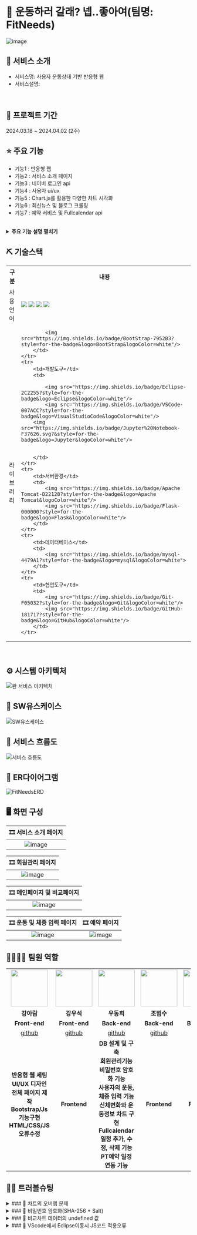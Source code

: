 # 📎 운동하러 갈래? 넵..좋아여(팀명: FitNeeds)
![image](https://github.com/Eehnodu/Portfolio/assets/155121578/f5fee82a-0ffb-4ecf-9b77-43427ebbc4f1)

## 👀 서비스 소개
* 서비스명: 사용자 운동상태 기반 반응형 웹
* 서비스설명: 
<br>


## 📅 프로젝트 기간
2024.03.18 ~ 2024.04.02 (2주)
<br>

## ⭐ 주요 기능
* 기능1 : 반응형 웹
* 기능2 : 서비스 소개 페이지
* 기능3 : 네이버 로그인 api
* 기능4 : 사용자 ui/ux
* 기능5 : Chart.js를 활용한 다양한 차트 시각화
* 기능6 : 최신뉴스 및 블로그 크롤링
* 기능7 : 예약 서비스 및 Fullcalendar api
<br>

<details>
<summary><b>주요 기능 설명 펼치기</b></summary>
<div markdown="1">

* 기능1 : 반응형 웹
* 기능2 : 서비스 소개 페이지
* 기능3 : 네이버 로그인 api
* 기능4 : 사용자 ui/ux
* 기능5 : Chart.js를 활용한 다양한 차트 시각화
* 기능6 : 최신뉴스 및 블로그 크롤링
* 기능7 : 예약 서비스 및 Fullcalendar api

</div>
</details>

## ⛏ 기술스택
<table>
    <tr>
        <th>구분</th>
        <th>내용</th>
    </tr>
    <tr>
        <td>사용언어</td>
        <td>
            <img src="https://img.shields.io/badge/Java-007396?style=for-the-badge&logo=java&logoColor=white"/>
            <img src="https://img.shields.io/badge/HTML5-E34F26?style=for-the-badge&logo=HTML5&logoColor=white"/>
            <img src="https://img.shields.io/badge/CSS3-1572B6?style=for-the-badge&logo=CSS3&logoColor=white"/>
            <img src="https://img.shields.io/badge/JavaScript-F7DF1E?style=for-the-badge&logo=JavaScript&logoColor=white"/>
        </td>
    </tr>
    <tr>
        <td>라이브러리</td>
        <td>

            <img src="https://img.shields.io/badge/BootStrap-7952B3?style=for-the-badge&logo=BootStrap&logoColor=white"/>
        </td>
    </tr>
    <tr>
        <td>개발도구</td>
        <td>

            <img src="https://img.shields.io/badge/Eclipse-2C2255?style=for-the-badge&logo=Eclipse&logoColor=white"/>
            <img src="https://img.shields.io/badge/VSCode-007ACC?style=for-the-badge&logo=VisualStudioCode&logoColor=white"/>
	    <img src="https://img.shields.io/badge/Jupyter%20Notebook-F37626.svg?&style=for-the-badge&logo=Jupyter&logoColor=white"/>

		
        </td>
    </tr>
    <tr>
        <td>서버환경</td>
        <td>
            <img src="https://img.shields.io/badge/Apache Tomcat-D22128?style=for-the-badge&logo=Apache Tomcat&logoColor=white"/>
            <img src="https://img.shields.io/badge/Flask-000000?style=for-the-badge&logo=Flask&logoColor=white"/> 
        </td>
    </tr>
    <tr>
        <td>데이터베이스</td>
        <td>
            <img src="https://img.shields.io/badge/mysql-4479A1?style=for-the-badge&logo=mysql&logoColor=white">
        </td>
    </tr>
    <tr>
        <td>협업도구</td>
        <td>
            <img src="https://img.shields.io/badge/Git-F05032?style=for-the-badge&logo=Git&logoColor=white"/>
            <img src="https://img.shields.io/badge/GitHub-181717?style=for-the-badge&logo=GitHub&logoColor=white"/>
        </td>
    </tr>
</table>


<br>

## ⚙ 시스템 아키텍처
![완 서비스 아키텍처](https://github.com/2024-SMHRD-KDT-BigData-23/FitNeeds/assets/155136709/afec072d-c98c-4b95-9e35-03fc3590a1b9)
<br>

## 📌 SW유스케이스
![SW유스케이스](https://github.com/Eehnodu/Portfolio/assets/155121578/4b2b8080-f20b-4640-a29e-289b082fd6c8)
<br>

## 📌 서비스 흐름도
![서비스 흐름도](https://github.com/2024-SMHRD-KDT-BigData-23/FitNeeds/assets/155061141/65e87772-bcaa-4644-aab5-a7c8e661cf55)
<br>

## 📌 ER다이어그램
![FitNeedsERD](https://github.com/Eehnodu/Portfolio/assets/155121578/a013ec85-8ba4-4a8c-bf8d-565984ee2319)
<br>

## 🖥 화면 구성







|🎞 서비스 소개 페이지 |
|:---:|
| ![image](https://github.com/Eehnodu/Portfolio/assets/155121578/e1f6280f-5398-4ab4-8f67-68d50268344d)|


|🎞 회원관리 페이지 |
|:---:|
|![image](https://github.com/Eehnodu/Portfolio/assets/155121578/df0c6a8b-13ed-4575-85e6-464859130e81)|


|🎞 메인페이지 및 비교페이지|
|:---:|
|![image](https://github.com/Eehnodu/Portfolio/assets/155121578/3f67348a-3090-448a-8f16-307e1c7ac7a6)|

|🎞 운동 및 체중 입력 페이지|🎞 예약 페이지|
|:---:|:---:|
|![image](https://github.com/Eehnodu/Portfolio/assets/155121578/906efd8b-648d-464c-97e2-9d42f6b2ab82)|![image](https://github.com/Eehnodu/Portfolio/assets/155121578/0ed2e567-9a0f-45d9-b166-54c6d5528e11)|




## 👨‍👩‍👦‍👦 팀원 역할
<table>
  <tr>
    <td align="center"><img src="https://i.namu.wiki/i/GirsrnQUH-q5qbVv871h4zLg_H1X25k25qY-Vr5DcO6xV8MWdcENwySAA0M62Xyurjt3ezZUbPm7GoVYJRRXWGIAXpWJ0_zsEH0mxNsLH2S_GX54w9exBaOg6io06JjbYZRHQiPSyUwPoLzRFA5aeQ.webp" width="100" height="100"/></td>
    <td align="center"><img src="https://mb.ntdtv.kr/assets/uploads/2019/01/Screen-Shot-2019-01-08-at-4.31.55-PM-e1546932545978.png" width="100" height="100"/></td>
    <td align="center"><img src="https://mblogthumb-phinf.pstatic.net/20160127_177/krazymouse_1453865104404DjQIi_PNG/%C4%AB%C4%AB%BF%C0%C7%C1%B7%BB%C1%EE_%B6%F3%C0%CC%BE%F0.png?type=w2" width="100" height="100"/></td>
    <td align="center"><img src="https://i.pinimg.com/236x/ed/bb/53/edbb53d4f6dd710431c1140551404af9.jpg" width="100" height="100"/></td>
    <td align="center"><img src="https://pbs.twimg.com/media/B-n6uPYUUAAZSUx.png" width="100" height="100"/></td>
  </tr>
  <tr>
    <td align="center"><strong>강아람</strong></td>
    <td align="center"><strong>강우석</strong></td>
    <td align="center"><strong>우동희</strong></td>
    <td align="center"><strong>조범수</strong></td>
    <td align="center"><strong>이지훈</strong></td>
  </tr>
  <tr>
    <td align="center"><b>Front-end</b></td>
    <td align="center"><b>Front-end</b></td>
    <td align="center"><b>Back-end</b></td>
    <td align="center"><b>Back-end</b></td>
    <td align="center"><b>Back-end</b></td>
  </tr>
  <tr>
    <td align="center"><a href="https://github.com/zzoorong/ARAM" target='_blank'>github</a></td>
    <td align="center"><a href="https://github.com/자신의username작성해주세요" target='_blank'>github</a></td>
    <td align="center"><a href="https://github.com/Eehnodu" target='_blank'>github</a></td>
    <td align="center"><a href="https://github.com/자신의username작성해주세요" target='_blank'>github</a></td>
    <td align="center"><a href="https://github.com/자신의username작성해주세요" target='_blank'>github</a></td>
  </tr>
  <tr>
    <td align="center"><b>반응형 웹 세팅<br> UI/UX 디자인 <br> 전체 페이지 제작 <br> Bootstrap/Js 기능구현 <br> HTML/CSS/JS 오류수정 </td>
    <td align="center"><b>Frontend</b></td>
    <td align="center"><b>DB 설계 및 구축<br>회원관리기능<br>비밀번호 암호화 기능<br>사용자의 운동, 체중 입력 기능<br>신체변화와 운동정보 차트 구현<br>Fullcalendar<br>일정 추가, 수정, 삭제 기능<br>PT예약 일정 연동 기능</b></td>
    <td align="center"><b>Frontend</b></td>
    <td align="center"><b>Frontend</b></td>
  </tr>
</table>

## 🤾‍♂️ 트러블슈팅


<details>
<summary>
### 🔨 차트의 오버랩 문제<br>
</summary>
- 문제<br>

  메인 페이지 접속시 오늘 날짜를 기준으로 7일전까지의 데이터를 가져와 시각화함.
  원하는 날짜로 바꾸어 차트의 값을 업데이트 할 경우 기존의 차트가 사라지지 않고 새로운 차트가 덧씌워지는 문제가 발생.

- 원인<br>

  new 연산자를 이용해 새로운 메모리로 할당됨에따라 canvas를 초기화하는게 아닌
  새로운 chart가 기존 차트에 덧씌우듯 표시되는 문제라 사료됨.
 
- 해결방안<br>

  update 메소드와 destroy 메소드 사용.
  update 메소드를 사용하였으나 console.log로 확인하였을때 값의 변경이 일어났지만 기존 차트는 유지됨.
  destory 메소드를 사용하여 기존의 차트 객체를 삭제하고 다시 설정해주는 방법으로 해결.
 
- 코드<br>
```
$("#date_check").on("click", function() {
		let start_date = $("#dateFrom").val();
		let end_date = $("#dateTo").val();
		
		// 기존 차트 데이터 삭제
		if(doughnutChart != undefined){
			doughnutChart.destroy();
		}
		if(lineChart != undefined){
			lineChart.destroy();
		}
		fetchStartExChart(start_date, end_date);
		fetchStartChChart(start_date, end_date);
	});
```
</details>

<details>
<summary>
### 🔨 비밀번호 암호화(SHA-256 + Salt)<br>
</summary>
- 문제<br>

  SHA-256은 단방향 알고리즘의 한 종류로, 해시 값을 이용한 암호화 방식.
  SHA-256을 사용하였을때 같은 비밀번호일 경우 같은 해시 값을 반환함을 확인.

- 원인<br>

  SHA-256은 입력 값에 해당하는 해시 값이 정해져 있음.
  레인보우 테이블을 이용해 해시 값을 통해 원본 문자열의 유추가 가능해짐.
  레인보우 테이블이란? => 해시 함수의 모든 입력값에 대한 결과값을 표로 정리한 것.
 
- 해결방안<br>

  무작위 숫자를 바이트 배열로 변환하여 이를 10진수 문자열로 변환한 Salt값을 추가로 생성.
  로그인 및 개인정보 수정 시 비밀번호의 확인을 위해 해당 Salt값을 알아야하기 때문에
  Member_id에 해당하는 Salt값을 저장하는 tb_salt 테이블을 생성 및 저장.
 
- 코드<br>
```
public class Encrypt {
	/**
	 * 무작위 문자열 Salt 생성
	 * 
	 * @return 생성된 Salt 문자열
	 */
	public static String getSalt() {
		// 1. SecureRandom 객체 생성
		SecureRandom sr = new SecureRandom();
		// 2. 무작위 바이트 배열 salt 생성 (길이: 20)
		byte[] salt = new byte[20];
		// 3. 무작위 바이트로 salt 배열 채우기
		sr.nextBytes(salt);
		// 4. 바이트 배열을 16진수 문자열로 변환하여 반환
		StringBuffer sb = new StringBuffer();
		for (byte b : salt) {
			sb.append(String.format("%02x", b));
		}
		return sb.toString();
	}
	/**
	 * 주어진 암호와 Salt를 이용하여 SHA-256 알고리즘을 적용한 결과를 반환
	 * 
	 * @param pwd  암호
	 * @param salt Salt 문자열
	 * @return 암호와 Salt를 이용하여 적용한 SHA-256 알고리즘 결과
	 */
	public static String getEncrypt(String pwd, String salt) {
		String result = "";
		try {
			// 1. SHA-256 알고리즘을 적용할 MessageDigest 객체 생성
			MessageDigest md = MessageDigest.getInstance("SHA-256");
			// 2. 암호와 Salt를 이용하여 MessageDigest 업데이트
			md.update((pwd + salt).getBytes());
			// 3. 업데이트된 내용으로 해시값 계산
			byte[] pwdSalt = md.digest();
			// 4. 해시값을 16진수 문자열로 변환하여 반환
			StringBuffer sb = new StringBuffer();
			for (byte b : pwdSalt) {
				sb.append(String.format("%02x", b));
			}
			result = sb.toString();
		} catch (NoSuchAlgorithmException e) {
			throw new RuntimeException(e);
		}
		return result;
	}
}
```
</details>

<details>
<summary>
### 🔨 비교차트 데이터의 undefined 값<br>
</summary>
- 문제<br>

  회원의 개인 데이터와 표준 데이터를 비교하기 위해 DB에 저장된 값을 ajax를 통해 불러오는 과정에서
  회원의 개인 데이터가 값을 가져오지만 undefined로 출력되는 문제가 발생.
  
- 원인<br>

  ajax를 통해서 가져온 회원의 개인 데이터가 success문 안에서만 값을 유지하기 때문에 발생하는 문제라 사료됨.
 
- 해결방안<br>

  처음 가져온 회원의 개인 데이터의 success안에서 표준 데이터를 가져오는 ajax문을 사용함으로써
  중첩ajax를 통해 회원의 개인 데이터와 표준 데이터의 값을 유지하면서 비교 차트를 화면에 시각화함. 
 
- 코드<br>
```
// 개인 및 표준 데이터 비교 차트 그리기
function fetchCompareChart() {
		// 개인 데이터 가져오기
		$.ajax({
			url: "MyData",
			type: 'POST',
			dataType: 'json',
			success: (res) => {
				mem_height = res.height;
				mem_weight = res.weight;
				mem_bmi = res.bmi;
				mem_muscle = res.muscle;
				mem_fat_per = res.fat_per;
				// success안에서만 값이 유지되기 때문에
				// 중첩 ajax를 이용하여 차트를 그림
				// 표준데이터 가져오기
				$.ajax({
					url: "StdData",
					type: 'POST',
					dataType: 'json',
					success: (res) => {
						std_height = res.height;
						std_weight = res.weight;
						std_bmi = res.bmi;
						std_muscle = res.muscle;
						std_fat_per = res.fat_per;
						// barChart와 radarChart 그리기
						drawCompareChart();
					},
					error: () => {
						console.log("실패");
					}
				});
			},
			error: () => {
			}
		});
	};
```
</details>

</details>

<details>
<summary>
### 🔨 VScode에서 Eclipse이동시 JS코드 적용오류<br>
</summary>
- 문제<br>

  VSCode에서 작업했던 내용들을 Eclipse로 이동시켜 jsp설정 후 로그인, 회원가입 부분 슬라이드 js가 작동안함.
  
- 원인<br>

  form태그로 전체 코드를 감싸 css와 js에 코드순서상 인식이 안되는것으로 파악 됨. 
 
- 해결방안<br>

  form태그로 전송할 코드 전체를 감싸지 않고, 코드 순서를 확인하여 js작동에 이상없는 부분에 적용함. 
 
- 기본코드<br>
```
	<form class="join-form" action="Join.do" method="post" onsubmit="showSuccessAlert()">
		<div class="carousel-item second" id="carousel-first">
			<img class="w-100" src="assets/images/join/carousel-bg.jpg"
				alt="Image">
			<div class="carousel-caption active">
				<div class="container">
					<div class="row justify-content-center">
						<div class="col-lg-7 pt-5">
							<h1 class="display-4 text-white mb-3 animated slideInDown">Sign
								up</h1>
							<p class="fs-5 text-white-50 mb-5 animated slideInDown">Fitneeds
								회원가입을 도와드릴게요 :)</p>
							<div>
								<div class="row g-3">
									<div class="col-12">
											<div class="form-floating">
												<input type="text" class="form-control bg-light border-0"
													id="mem_id" name="mem_id" placeholder="아이디를 입력해 주세요.">
												<label>아이디</label>
											</div>
									</div>

```

- 개선된 코드<br>
```
		<div class="carousel-item second" id="carousel-first">
			<img class="w-100" src="assets/images/join/carousel-bg.jpg"
				alt="Image">
			<div class="carousel-caption active">
				<div class="container">
					<div class="row justify-content-center">
						<div class="col-lg-7 pt-5">
							<h1 class="display-4 text-white mb-3 animated slideInDown">Sign up</h1>
							<p class="fs-5 text-white-50 mb-5 animated slideInDown">Fitneeds
								회원가입을 도와드릴게요 :)</p>
							<div>
								<div class="row g-3">
									<div class="col-12">
										<form class="join-form" action="Join.do" method="post" onsubmit="showSuccessAlert()">
											<div class="form-floating">
												<input type="text" class="form-control bg-light border-0"
													id="mem_id" name="mem_id" placeholder="아이디를 입력해 주세요.">
												<label>아이디</label>
											</div>
									</div>
									<div class="col-12">
										<div class="form-floating">
											<input type="text" class="form-control bg-light border-0"
												id="mem_pw" name="mem_pw" placeholder="Your Email">
											<label for="email">비밀번호</label>
										</div>
									</div>
```
</details>

